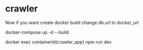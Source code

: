 # crawler

Now if you want create docker build change db.url to docker_url

docker-compose up -d --build

docker exec containerId(crawler_app) npm run dev



